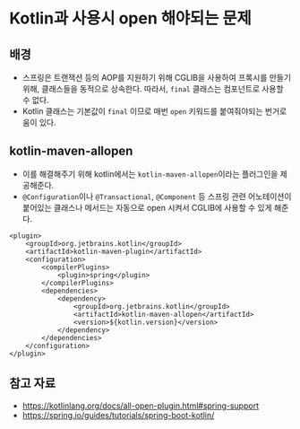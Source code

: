 # Kotlin과 사용시 open 해야되는 문제

## 배경

- 스프링은 트랜잭션 등의 AOP를 지원하기 위해 CGLIB을 사용하여 프록시를 만들기 위해, 클래스들을 동적으로 상속한다. 따라서, `final` 클래스는 컴포넌트로 사용할 수 없다.
- Kotlin 클래스는 기본값이 `final` 이므로 매번 `open` 키워드를 붙여줘야되는 번거로움이 있다.

## kotlin-maven-allopen

- 이를 해결해주기 위해 kotlin에서는 `kotlin-maven-allopen`이라는 플러그인을 제공해준다.
- `@Configuration`이나 `@Transactional`, `@Component` 등 스프링 관련 어노테이션이 붙어있는 클래스나 메서드는 자동으로 open 시켜서 CGLIB에 사용할 수 있게 해준다.

```maven
<plugin> 
	<groupId>org.jetbrains.kotlin</groupId>
	<artifactId>kotlin-maven-plugin</artifactId>
	<configuration>
		<compilerPlugins> 
			<plugin>spring</plugin> 
		</compilerPlugins> 
		<dependencies> 
			<dependency> 
				<groupId>org.jetbrains.kotlin</groupId>
				<artifactId>kotlin-maven-allopen</artifactId>
				<version>${kotlin.version}</version> 
			</dependency> 
		</dependencies>
	</configuration>
</plugin>
```

## 참고 자료

- https://kotlinlang.org/docs/all-open-plugin.html#spring-support
- https://spring.io/guides/tutorials/spring-boot-kotlin/

